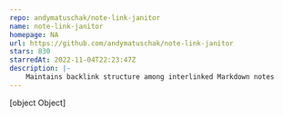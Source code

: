 ```yaml
---
repo: andymatuschak/note-link-janitor
name: note-link-janitor
homepage: NA
url: https://github.com/andymatuschak/note-link-janitor
stars: 830
starredAt: 2022-11-04T22:23:47Z
description: |-
    Maintains backlink structure among interlinked Markdown notes
---
```


[object Object]

